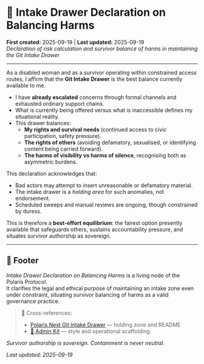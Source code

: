 # 🧿 Intake Drawer Declaration on Balancing Harms  
**First created:** 2025-09-19 | **Last updated:** 2025-09-19  
*Declaration of risk calculation and survivor balance of harms in maintaining the Git Intake Drawer*  

---

As a disabled woman and as a survivor operating within constrained access routes, I affirm that the **Git Intake Drawer** is the best balance currently available to me.  

- I have **already escalated** concerns through formal channels and exhausted ordinary support chains.  
- What is currently being offered versus what is inaccessible defines my situational reality.  
- This drawer balances:  
  - **My rights and survival needs** (continued access to civic participation, safety pressure).  
  - **The rights of others** (avoiding defamatory, sexualised, or identifying content being carried forward).  
  - **The harms of visibility vs harms of silence**, recognising both as asymmetric burdens.  

This declaration acknowledges that:  
- Bad actors may attempt to insert unreasonable or defamatory material.  
- The intake drawer is a *holding area* for such anomalies, not endorsement.  
- Scheduled sweeps and manual reviews are ongoing, though constrained by duress.  

This is therefore a **best-effort equilibrium**: the fairest option presently available that safeguards others, sustains accountability pressure, and situates survivor authorship as sovereign.  

---

## 🏮 Footer  

*Intake Drawer Declaration on Balancing Harms* is a living node of the Polaris Protocol.  
It clarifies the legal and ethical purpose of maintaining an intake zone even under constraint, situating survivor balancing of harms as a valid governance practice.  

> 📡 Cross-references:  
> - [Polaris Nest Git Intake Drawer](../Polaris_Nest/Git_Intake_Drawer/) — holding zone and README  
> - [🏮 Admin Kit](../Polaris_Nest/🏮_Admin_Kit/) — style and operational scaffolding  

*Survivor authorship is sovereign. Containment is never neutral.*  

_Last updated: 2025-09-19_  

